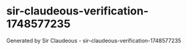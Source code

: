 # sir-claudeous-verification-1748577235
Generated by Sir Claudeous - sir-claudeous-verification-1748577235
